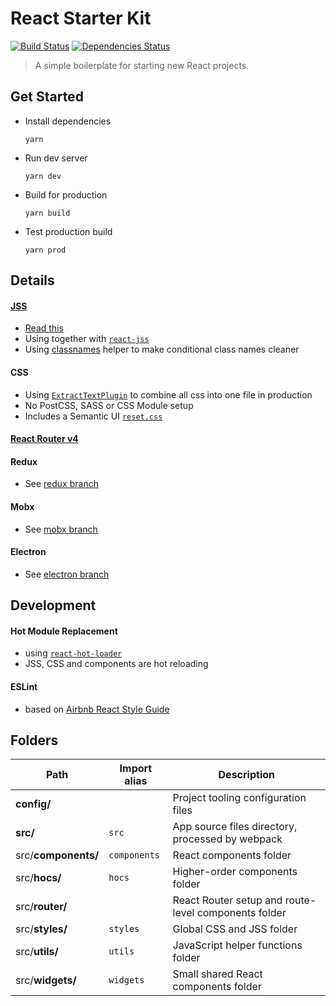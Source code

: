 # React Starter Kit
[![Build Status][build-badge]][build] [![Dependencies Status][dependencies-badge]][dependencies]

[build-badge]: https://img.shields.io/travis/xiaofan2406/react-starter-kit.svg?style=flat-square
[build]: https://travis-ci.org/xiaofan2406/react-starter-kit
[dependencies-badge]: https://img.shields.io/david/xiaofan2406/react-starter-kit.svg?style=flat-square
[dependencies]: https://david-dm.org/xiaofan2406/react-starter-kit
> A simple boilerplate for starting new React projects.


## Get Started
- Install dependencies
  ```
  yarn
  ```

- Run dev server
  ```
  yarn dev
  ```

- Build for production
  ```
  yarn build
  ```

- Test production build
  ```
  yarn prod
  ```


## Details

#### [JSS](https://github.com/cssinjs/jss)
  - [Read this](https://github.com/oliviertassinari/a-journey-toward-better-style)
  - Using together with [`react-jss`](https://github.com/cssinjs/react-jss)
  - Using [classnames](https://github.com/JedWatson/classnames) helper to make conditional class names cleaner

#### CSS
  - Using [`ExtractTextPlugin`](https://github.com/webpack/extract-text-webpack-plugin) to combine all css into one file in production
  - No PostCSS, SASS or CSS Module setup
  - Includes a Semantic UI [`reset.css`](https://github.com/Semantic-Org/Semantic-UI/blob/master/dist/components/reset.css)

#### [React Router v4](https://reacttraining.com/react-router)

#### Redux
  - See [redux branch](https://github.com/xiaofan2406/react-starter-kit/tree/redux)

#### Mobx
  - See [mobx branch](https://github.com/xiaofan2406/react-starter-kit/tree/mobx)

#### Electron
  - See [electron branch](https://github.com/xiaofan2406/react-starter-kit/tree/electron)


## Development

#### Hot Module Replacement
  - using [`react-hot-loader`](https://github.com/gaearon/react-hot-loader/tree/next)
  - JSS, CSS and components are hot reloading

#### ESLint
  - based on [Airbnb React Style Guide](https://github.com/airbnb/javascript/tree/master/react)


## Folders
Path | Import alias | Description
--- | --- | ---
**config/** |  | Project tooling configuration files
**src/** | `src` | App source files directory, processed by webpack
src/**components/** | `components` | React components folder
src/**hocs/** | `hocs` | Higher-order components folder
src/**router/** |  | React Router setup and route-level components folder
src/**styles/** | `styles` | Global CSS and JSS folder
src/**utils/** | `utils` | JavaScript helper functions folder
src/**widgets/** | `widgets` | Small shared React components folder
